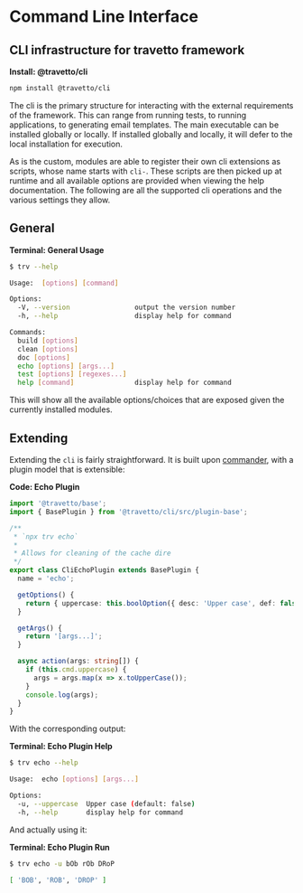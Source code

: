 <!-- This file was generated by @travetto/doc and should not be modified directly -->
<!-- Please modify https://github.com/travetto/travetto/tree/main/module/cli/doc.ts and execute "npx trv doc" to rebuild -->
# Command Line Interface
## CLI infrastructure for travetto framework

**Install: @travetto/cli**
```bash
npm install @travetto/cli
```

The cli is the primary structure for interacting with the external requirements of the framework.  This can range from running tests, to running applications, to generating email templates. The main executable can be installed globally or locally.  If installed globally and locally, it will defer to the local installation for execution.

As is the custom, modules are able to register their own cli extensions as scripts, whose name starts with `cli-`.  These scripts are then picked up at runtime and all available options are provided when viewing the help documentation.  The following are all the supported cli operations and the various settings they allow.

## General

**Terminal: General Usage**
```bash
$ trv --help

Usage:  [options] [command]

Options:
  -V, --version                output the version number
  -h, --help                   display help for command

Commands:
  build [options]
  clean [options]
  doc [options]
  echo [options] [args...]
  test [options] [regexes...]
  help [command]               display help for command
```

This will show all the available options/choices that are exposed given the currently installed modules.

## Extending

Extending the `cli` is fairly straightforward.  It is built upon [commander](https://www.npmjs.com/package/commander), with a plugin model that is extensible:

**Code: Echo Plugin**
```typescript
import '@travetto/base';
import { BasePlugin } from '@travetto/cli/src/plugin-base';

/**
 * `npx trv echo`
 *
 * Allows for cleaning of the cache dire
 */
export class CliEchoPlugin extends BasePlugin {
  name = 'echo';

  getOptions() {
    return { uppercase: this.boolOption({ desc: 'Upper case', def: false }) };
  }

  getArgs() {
    return '[args...]';
  }

  async action(args: string[]) {
    if (this.cmd.uppercase) {
      args = args.map(x => x.toUpperCase());
    }
    console.log(args);
  }
}
```

With the corresponding output:

**Terminal: Echo Plugin Help**
```bash
$ trv echo --help

Usage:  echo [options] [args...]

Options:
  -u, --uppercase  Upper case (default: false)
  -h, --help       display help for command
```

And actually using it:

**Terminal: Echo Plugin Run**
```bash
$ trv echo -u bOb rOb DRoP

[ 'BOB', 'ROB', 'DROP' ]
```
